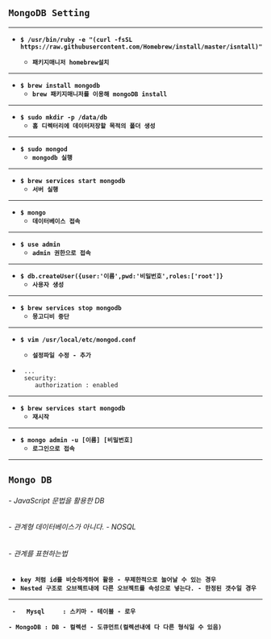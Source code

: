 ## `MongoDB Setting`
---
-  **`$ /usr/bin/ruby -e "(curl -fsSL https://raw.githubusercontent.com/Homebrew/install/master/isntall)"`**
     
    - **`패키지매니저 homebrew설치`**
---
- **`$ brew install mongodb`**
    - **`brew 패키지매니저를 이용해 mongoDB install`**

---
- **`$ sudo mkdir -p /data/db`**
    - **`홈 디렉터리에 데이터저장할 목적의 폴더 생성`**    
---
- **`$ sudo mongod`**
    - **`mongodb 실행`**
---
- **`$ brew services start mongodb`**
     - **`서버 실행`**
---
- **`$ mongo`**
     - **`데이터베이스 접속`**
---

 - **`$ use admin`**
     - **`admin 권한으로 접속`**
     
---
  - **`$ db.createUser({user:'이름',pwd:'비밀번호',roles:['root']}`**
     - **`사용자 생성`**   
---
  - **`$ brew services stop mongodb`**
     - **`몽고디비 중단`**   
---
  - **`$ vim /usr/local/etc/mongod.conf`**
     - **`설정파일 수정 - 추가`** 

  - ```
     ...
     security:
        authorization : enabled
     ```
---
- **`$ brew services start mongodb`**   
    - **`재시작`**  
---
- **`$ mongo admin -u [이름] [비밀번호]`**  
    - **`로그인으로 접속`**  

---


## `Mongo DB`
######  - JavaScript 문법을 활용한 DB
###### - 관계형 데이터베이스가 아니다. - NOSQL
###### - 관계를 표현하는법 
- **`key 처럼 id를 비슷하게하여 활용 - 무제한적으로 늘어날 수 있는 경우`**
- **`Nested 구조로 오브젝트내에 다른 오브젝트를 속성으로 넣는다. - 한정된 갯수일 경우 `**
---
**` -   Mysql     : 스키마 - 테이블 - 로우`**

**`- MongoDB : DB - 컬렉션 - 도큐먼트(컬렉션내에 다 다른 형식일 수 있음)`**
